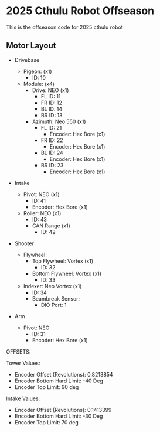 # 2025 Cthulu Robot Offseason
This is the offseason code for 2025 cthulu robot

## Motor Layout
* Drivebase
    * Pigeon: (x1)
        * ID: 10
    * Module: (x4)
        * Drive: NEO (x1)
            * FL ID: 11
            * FR ID: 12
            * BL ID: 14
            * BR ID: 13
        * Azimuth: Neo 550 (x1)
            * FL ID: 21
                * Encoder: Hex Bore (x1)
            * FR ID: 22
                * Encoder: Hex Bore (x1)
            * BL ID: 24
                * Encoder: Hex Bore (x1)
            * BR ID: 23
                * Encoder: Hex Bore (x1)

* Intake
    * Pivot: NEO (x1)
        * ID: 41
        * Encoder: Hex Bore (x1)
    * Roller: NEO (x1)
        * ID: 43
        * CAN Range (x1)
            * ID: 42

* Shooter
    * Flywheel:
        * Top Flywheel: Vortex (x1)
            * ID: 32
        * Bottom Flywheel: Vortex (x1)
            * ID: 33
    * Indexer: Neo Vortex (x1)
        * ID: 34
        * Beambreak Sensor:
            * DIO Port: 1

* Arm
    * Pivot: NEO
        * ID: 31
        * Encoder: Hex Bore (x1)


OFFSETS:

Tower Values:
* Encoder Offset (Revolutions): 0.8213854
* Encoder Bottom Hard Limit: -40 Deg
* Encoder Top Limit: 90 deg

Intake Values:
* Encoder Offset (Revolutions): 0.1413399
* Encoder Bottom Hard Limit: -30 Deg
* Encoder Top Limit: 70 deg
